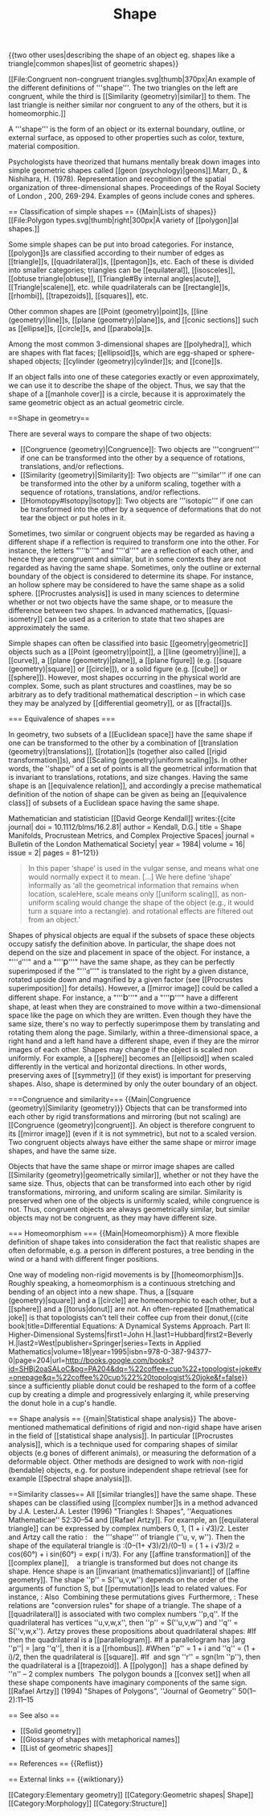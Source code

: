 ﻿---
lastrevid: 647250957
pageid: 169191
canonicalurl: http://en.wikipedia.org/wiki/Shape
title: Shape
editurl: http://en.wikipedia.org/w/index.php?title=Shape&action=edit
length: 12658
contentmodel: wikitext
pagelanguage: en
touched: 2015-02-15T14:57:06Z
ns: 0
fullurl: http://en.wikipedia.org/wiki/Shape
---

{{two other uses|describing the shape of an object eg. shapes like a triangle|common shapes|list of geometric shapes}}

[[File:Congruent non-congruent triangles.svg|thumb|370px|An example of the different definitions of '''shape'''.  The two triangles on the left are congruent, while the third is [[Similarity (geometry)|similar]] to them.  The last triangle is neither similar nor congruent to any of the others, but it is homeomorphic.]]

A '''shape''' is the form of an object or its external boundary, outline, or external surface, as opposed to other properties such as color, texture, material composition.

Psychologists have theorized that humans mentally break down images into simple geometric shapes called [[geon (psychology)|geons]].<ref>Marr, D., & Nishihara, H. (1978). Representation and recognition of the spatial organization of three-dimensional shapes. Proceedings of the Royal Society of London , 200, 269-294.</ref> Examples of geons include cones and spheres.

== Classification of simple shapes ==
{{Main|Lists of shapes}}
[[File:Polygon types.svg|thumb|right|300px|A variety of [[polygon]]al shapes.]]

Some simple shapes can be put into broad categories. For instance, [[polygon]]s are classified according to their number of edges as [[triangle]]s, [[quadrilateral]]s, [[pentagon]]s, etc. Each of these is divided into smaller categories; triangles can be [[equilateral]], [[isosceles]], [[obtuse triangle|obtuse]], [[Triangle#By internal angles|acute]], [[Triangle|scalene]], etc. while quadrilaterals can be [[rectangle]]s, [[rhombi]], [[trapezoids]], [[squares]], etc.

Other common shapes are [[Point (geometry)|point]]s, [[line (geometry)|line]]s, [[plane (geometry)|plane]]s, and [[conic sections]] such as [[ellipse]]s, [[circle]]s, and [[parabola]]s.

Among the most common 3-dimensional shapes are [[polyhedra]], which are shapes with flat faces; [[ellipsoid]]s, which are egg-shaped or sphere-shaped objects; [[cylinder (geometry)|cylinder]]s; and [[cone]]s.

If an object falls into one of these categories exactly or even approximately, we can use it to describe the shape of the object. Thus, we say that the shape of a [[manhole cover]] is a circle, because it is approximately the same geometric object as an actual geometric circle.

==Shape in geometry==

There are several ways to compare the shape of two objects:

* [[Congruence (geometry)|Congruence]]: Two objects are '''congruent''' if one can be transformed into the other by a sequence of rotations, translations, and/or reflections.
* [[Similarity (geometry)|Similarity]]: Two objects are '''similar''' if one can be transformed into the other by a uniform scaling, together with a sequence of rotations, translations, and/or reflections.
* [[Homotopy#Isotopy|Isotopy]]: Two objects are '''isotopic''' if one can be transformed into the other by a sequence of deformations that do not tear the object or put holes in it.

Sometimes, two similar or congruent objects may be regarded as having a different shape if a reflection is required to transform one into the other. For instance, the letters "'''b'''" and "'''d'''" are a reflection of each other, and hence they are congruent and similar, but in some contexts they are not regarded as having the same shape. Sometimes, only the outline or external boundary of the object is considered to determine its shape. For instance, an hollow sphere may be considered to have the same shape as a solid sphere. [[Procrustes analysis]] is used in many sciences to determine whether or not two objects have the same shape, or to measure the difference between two shapes. In advanced mathematics, [[quasi-isometry]] can be used as a criterion to state that two shapes are approximately the same.

Simple shapes can often be classified into basic [[geometry|geometric]] objects such as a [[Point (geometry)|point]], a [[line (geometry)|line]], a [[curve]], a [[plane (geometry)|plane]], a [[plane figure]] (e.g. [[square (geometry)|square]] or [[circle]]), or a solid figure (e.g. [[cube]] or [[sphere]]). However, most shapes occurring in the physical world are complex. Some, such as plant structures and coastlines, may be so arbitrary as to defy traditional mathematical description&nbsp;– in which case they may be analyzed by [[differential geometry]], or as [[fractal]]s.

=== Equivalence of shapes ===

In geometry, two subsets of a [[Euclidean space]] have the same shape if one can be transformed to the other by a combination of [[translation (geometry)|translations]], [[rotation]]s (together also called [[rigid transformation]]s), and [[Scaling (geometry)|uniform scaling]]s. In other words, the ''shape'' of a set of points is all the geometrical information that is invariant to translations, rotations, and size changes. Having the same shape is an [[equivalence relation]], and accordingly a precise mathematical definition of the notion of shape can be given as being an [[equivalence class]] of subsets of a Euclidean space having the same shape.

Mathematician and statistician [[David George Kendall]] writes:<ref>{{cite journal|
doi = 10.1112/blms/16.2.81|
author = Kendall, D.G.|
title = Shape Manifolds, Procrustean Metrics, and Complex Projective Spaces|
journal = Bulletin of the London Mathematical Society|
year = 1984|
volume = 16|
issue = 2|
pages = 81–121}}</ref>
<blockquote>In this paper ‘shape’ is used in the vulgar sense, and means what one would normally expect it to mean. [...] We here define ‘shape’ informally as  ‘all the geometrical information that remains when location, scale<ref>Here, scale means only [[uniform scaling]], as non-uniform scaling would change the shape of the object (e.g., it would turn a square into a rectangle).</ref> and rotational effects are filtered out from an object.’</blockquote>

Shapes of physical objects are equal if the subsets of space these objects occupy satisfy the definition above. In particular, the shape does not depend on the size and placement in space of the object. For instance, a "'''<small>d</small>'''" and a "'''<big>p</big>'''" have the same shape, as they can be perfectly superimposed if the "'''<small>d</small>'''" is translated to the right by a given distance, rotated upside down and magnified by a given factor (see [[Procrustes superimposition]] for details). However, a [[mirror image]] could be called a different shape. For instance, a "'''<big>b</big>'''" and a "'''<big>p</big>'''" have a different shape, at least when they are constrained to move within a two-dimensional space like the page on which they are written. Even though they have the same size, there's no way to perfectly superimpose them by translating and rotating them along the page. Similarly, within a three-dimensional space, a right hand and a left hand have a different shape, even if they are the mirror images of each other. Shapes may change if the object is scaled non uniformly. For example, a [[sphere]] becomes an [[ellipsoid]] when scaled differently in the vertical and horizontal directions. In other words, preserving axes of [[symmetry]] (if they exist) is important for preserving shapes. Also, shape is determined by only the outer boundary of an object.

===Congruence and similarity===
{{Main|Congruence (geometry)|Similarity (geometry)}}
Objects that can be transformed into each other by rigid transformations and mirroring (but not scaling) are [[Congruence (geometry)|congruent]]. An object is therefore congruent to its [[mirror image]] (even if it is not symmetric), but not to a scaled version. Two congruent objects always have either the same shape or mirror image shapes, and have the same size.

Objects that have the same shape or mirror image shapes are called [[Similarity (geometry)|geometrically similar]], whether or not they have the same size. Thus,  objects that can be transformed into each other by rigid transformations, mirroring, and uniform scaling are similar.  Similarity is preserved when one of the objects is uniformly scaled, while congruence is not. Thus, congruent objects are always geometrically similar, but similar objects may not be congruent, as they may have different size.

=== Homeomorphism ===
{{Main|Homeomorphism}}
A more flexible definition of shape takes into consideration the fact that realistic shapes are often deformable, e.g. a person in different postures, a tree bending in the wind or a hand with different finger positions.

One way of modeling non-rigid movements is by [[homeomorphism]]s. Roughly speaking, a  homeomorphism is a continuous stretching and bending of an object into a new shape. Thus, a [[square (geometry)|square]] and a [[circle]] are homeomorphic to each other, but a [[sphere]] and a [[torus|donut]] are not. An often-repeated [[mathematical joke]] is that topologists can't tell their coffee cup from their donut,<ref>{{cite book|title=Differential Equations: A Dynamical Systems Approach. Part II: Higher-Dimensional Systems|first1=John H.|last1=Hubbard|first2=Beverly H.|last2=West|publisher=Springer|series=Texts in Applied Mathematics|volume=18|year=1995|isbn=978-0-387-94377-0|page=204|url=http://books.google.com/books?id=SHBj2oaSALoC&pg=PA204&dq=%22coffee+cup%22+topologist+joke#v=onepage&q=%22coffee%20cup%22%20topologist%20joke&f=false}}</ref> since a sufficiently pliable donut could be reshaped to the form of a coffee cup by creating a dimple and progressively enlarging it, while preserving the donut hole in a cup's handle.

== Shape analysis ==
{{main|Statistical shape analysis}}
The above-mentioned mathematical definitions of rigid and non-rigid shape have arisen in the field of [[statistical shape analysis]]. In particular [[Procrustes analysis]], which is a technique used for comparing shapes of similar objects (e.g bones of different animals), or measuring the deformation of a deformable object. Other methods are designed to work with non-rigid (bendable) objects, e.g. for posture independent shape retrieval (see for example [[Spectral shape analysis]]).

==Similarity classes==
All [[similar triangles]] have the same shape. These shapes can be classified using [[complex number]]s in a method advanced by J.A. Lester<ref>J.A. Lester (1996) "Triangles I: Shapes", ''Aequationes Mathematicae'' 52:30&ndash;54</ref> and [[Rafael Artzy]]. For example, an [[equilateral triangle]] can be expressed by complex numbers 0, 1, (1 + i √3)/2. Lester and Artzy call the ratio
:<math>S(u, v, w) = \frac{u - w}{u - v} </math> &nbsp; the '''shape''' of triangle (''u, v, w''). Then the shape of the equilateral triangle is
:(0–(1+ √3)/2)/(0–1) = ( 1 + i √3)/2 = cos(60°) + i sin(60°) = exp( i π/3).
For any [[affine transformation]] of the [[complex plane]], <math>z \mapsto a z + b,\quad a \ne 0,</math> &nbsp; a triangle is transformed but does not change its shape. Hence shape is an [[invariant (mathematics)|invariant]] of [[affine geometry]].
The shape ''p'' = S(''u,v,w'') depends on the order of the arguments of function S, but [[permutation]]s lead to related values.  For instance,
:<math>1 - p = 1 - (u-w)/(u-v) = (w-v)/(u-v) = (v-w)/(v-u) = S(v,u,w).</math> Also <math>p^{-1} = S(u,w,v).</math>
Combining these permutations gives <math>S(v,w,u) = (1 - p)^{-1}.</math> Furthermore,
:<math>p(1-p)^{-1} = S(u,v,w)S(v,w,u)=(u-w)/(v-w)=S(w,v,u). </math> These relations are "conversion rules" for shape of a triangle.
The shape of a [[quadrilateral]] is associated with two complex numbers ''p,q''. If the quadrilateral has vertices ''u,v,w,x'', then ''p'' = S(''u,v,w'') and ''q'' = S(''v,w,x''). Artzy proves these propositions about quadrilateral shapes:
#If <math> p=(1-q)^{-1},</math>  then the quadrilateral is a [[parallelogram]].
#If a parallelogram has |arg ''p''| = |arg ''q''|, then it is a [[rhombus]].
#When ''p'' = 1 + i and ''q'' = (1 + i)/2, then the quadrilateral is [[square]].
#If <math>p = r(1-q^{-1})</math>  and sgn ''r'' = sgn(Im ''p''), then the quadrilateral is a [[trapezoid]].
A [[polygon]] <math> (z_1, z_2,...z_n)</math>  has a shape defined by ''n'' – 2 complex numbers <math>S(z_j,z_{j+1},z_{j+2}), \  j=1,...,n-2.</math>  The polygon bounds a [[convex set]] when all these shape components have imaginary components of the same sign.<ref>[[Rafael Artzy]] (1994) "Shapes of Polygons", ''Journal of Geometry'' 50(1–2):11&ndash;15</ref>

== See also ==

*  [[Solid geometry]]
*  [[Glossary of shapes with metaphorical names]]
*  [[List of geometric shapes]]

== References ==
{{Reflist}}

== External links ==
{{wiktionary}}

[[Category:Elementary geometry]]
[[Category:Geometric shapes| Shape]]
[[Category:Morphology]]
[[Category:Structure]]